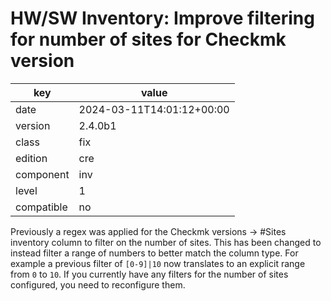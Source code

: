 [//]: # (werk v2)
# HW/SW Inventory: Improve filtering for number of sites for Checkmk version

key        | value
---------- | ---
date       | 2024-03-11T14:01:12+00:00
version    | 2.4.0b1
class      | fix
edition    | cre
component  | inv
level      | 1
compatible | no

Previously a regex was applied for the Checkmk versions -> #Sites inventory column to filter on the number of sites.
This has been changed to instead filter a range of numbers to better match the column type. For example a previous filter of `[0-9]|10` now translates to an explicit range from `0` to `10`.
If you currently have any filters for the number of sites configured, you need to reconfigure them.
